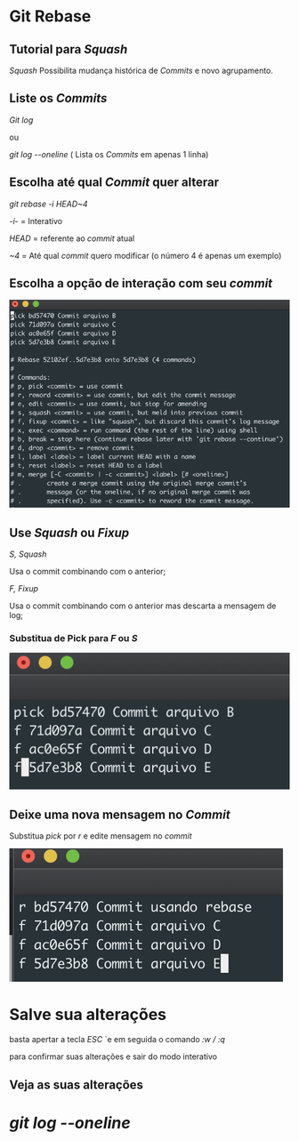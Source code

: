 # Git Rebase

## Tutorial para *Squash*

*Squash* Possibilita mudança histórica de *Commits* e novo agrupamento.

## Liste os *Commits*

*Git log*

ou 

*git log --oneline* ( Lista os *Commits* em apenas 1 linha)

## Escolha até qual *Commit* quer alterar

*git rebase -i HEAD~4* 

*-i*- = Interativo

*HEAD* = referente ao *commit* atual

*~4* = Até qual *commit* quero modificar (o número 4 é apenas um exemplo)

## Escolha a opção de interação com seu *commit*

![Imagem lista rebase](./../Imagens/lista_rebase.png)

## Use *Squash* ou *Fixup*

*S, Squash*

Usa o commit combinando com o anterior;

*F, Fixup* 

Usa o commit combinando com o anterior mas descarta a mensagem de log;

### Substitua de Pick para *F* ou *S*

![Imagem commit fixup](./../Imagens/commit_fixup.png)

## Deixe uma nova mensagem no *Commit*

Substitua *pick* por *r* e edite mensagem no *commit*

![Imagem commit rename](./../Imagens/commit_rename.png)
# Salve sua alterações

 basta apertar a tecla *ESC* `e em seguida o comando *:w / :q* 

para confirmar suas alterações e sair do modo interativo

## Veja as suas alterações

*git log --oneline*
=======
